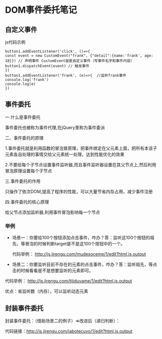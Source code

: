 # DOM事件委托笔记

## 自定义事件

js代码示例

    button1.addEventListener('click', ()=>{
    const event = new CustomEvent("frank", {"detail":{name:'frank', age: 18}}) // 声明事件 CustomEvent就是自定义事件（写事件名字和事件内容）
    button1.dispatchEvent(event) // 触发事件
    })
    button1.addEventListener('frank', (e)=>{  //监听frank事件
    console.log('frank')
    console.log(e)
    })
    
## 事件委托

一.什么是事件委托

事件委托也被称为事件代理,在jQuery里称为事件委派

二、事件委托的原理

1.事件委托就是利用函数的冒泡冒原理，把事件绑定在父元素上面，把所有本该子元素各自处理的事情交给父元素统一处理，达到性能优化的效果

2.不要给每个子节点设置事件监听器,而且事件监听器设置在其父节点上,然后利用冒泡原理设置每个子节点

三.事件委托的作用

只操作了依次DOM,提高了程序的性能，可以大量节省内存占用，减少事件注册

四.事件委托的核心原理

给父节点添加监听器,利用事件冒泡影响每一个节点

### 举例

* 场景一：你要给100个按钮添加点击事件，咋办？答：监听这100个按钮的祖先，等冒泡的时候判断target是不是这100个按钮中的一个。

  代码举例： http://js.jirengu.com/mudesoceme/1/edit?html,js,output
  
 * 场景二：你要监听目前不存在的元素的点击事件，咋办？答：监听祖先，等点击的时候看看是不是想要监听的元素即可。
 
  代码举例： http://js.jirengu.com/tijiduvame/1/edit?html,js,output
  
  优点：省监听数（内存），可以监听动态元素
  
  ## 封装事件委托
  
封装事件委托：（借助场景二的例子）=>改进后（递归判断）：

代码链接：http://js.jirengu.com/jabotecuvo/1/edit?html,js,output
